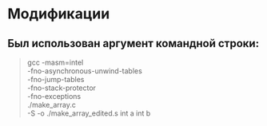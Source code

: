 # Модификации
## Был использован аргумент командной строки:
> gcc -masm=intel \
>    -fno-asynchronous-unwind-tables \
>    -fno-jump-tables \
>    -fno-stack-protector \
>    -fno-exceptions \
>    ./make_array.c \
>    -S -o ./make_array_edited.s
  int a
  int b
